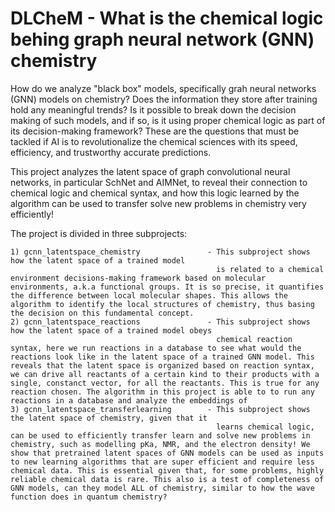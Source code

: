# DLCheM - What is the chemical logic behing graph neural network (GNN) chemistry

How do we analyze "black box" models, specifically grah neural networks (GNN) models on chemistry? Does the information they store after training hold any meaningful trends? Is it possible to break down the decision making of such models, and if so, is it using proper chemical logic as part of its decision-making framework? These are the questions that must be tackled if AI is to revolutionalize the chemical sciences with its speed, efficiency, and trustworthy accurate predictions.

This project analyzes the latent space of graph convolutional neural networks, in particular SchNet and AIMNet, 
to reveal their connection to chemical logic and chemical syntax, and how this logic learned by the algorithm can be used to transfer solve new problems in chemistry very efficiently! 

The project is divided in three subprojects: 

    1) gcnn_latentspace_chemistry               - This subproject shows how the latent space of a trained model
                                                  is related to a chemical environment decisions-making framework based on molecular environments, a.k.a functional groups. It is so precise, it quantifies the difference between local molecular shapes. This allows the algorithm to identify the local structures of chemistry, thus basing the decision on this fundamental concept. 
    2) gcnn_latentspace_reactions               - This subproject shows how the latent space of a trained model obeys 
                                                  chemical reaction syntax, here we run reactions in a database to see what would the reactions look like in the latent space of a trained GNN model. This reveals that the latent space is organized based on reaction syntax, we can drive all reactants of a certain kind to their products with a single, constanct vector, for all the reactants. This is true for any reaction chosen. The algorithm in this project is able to to run any reactions in a database and analyze the embeddings of
    3) gcnn_latentspace_transferlearning        - This subproject shows the latent space of chemistry, given that it 
                                                  learns chemical logic, can be used to efficiently transfer learn and solve new problems in chemistry, such as modelling pKa, NMR, and the electron density! We show that pretrained latent spaces of GNN models can be used as inputs to new learning algorithms that are super efficient and require less chemical data. This is essential given that, for some problems, highly reliable chemical data is rare. This also is a test of completeness of GNN models, can they model ALL of chemistry, similar to how the wave function does in quantum chemistry? 


			      

